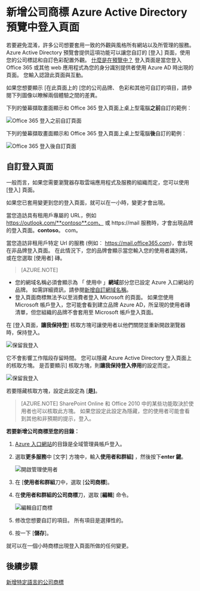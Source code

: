 <properties
pageTitle="自訂您登入頁面的 Azure Active Directory 預覽 |Microsoft Azure"
description="瞭解如何新增公司商標至 Azure 登入頁面"
services="active-directory"
documentationCenter=""
authors="curtand"
manager="femila"
editor=""/>

<tags
ms.service="active-directory"
ms.workload="identity"
ms.tgt_pltfrm="na"
ms.devlang="na"
ms.topic="article"
ms.date="09/30/2016"
ms.author="curtand"/>

# <a name="add-company-branding-to-your-sign-in-page-in-the-azure-active-directory-preview"></a>新增公司商標 Azure Active Directory 預覽中登入頁面

若要避免混淆，許多公司想要套用一致的外觀與風格所有網站以及所管理的服務。 Azure Active Directory 預覽會提供這項功能可以讓您自訂的 [登入] 頁面，使用您的公司標誌和自訂色彩配置外觀。 [什麼是在預覽中？](active-directory-preview-explainer.md) 登入頁面是當您登入 Office 365 或其他 web 應用程式為您的身分識別提供者使用 Azure AD 時出現的頁面。 您輸入認證此頁面與互動。

如果您想要顯示 [在此頁面上的 [您的公司品牌、 色彩和其他可自訂的項目，請參閱下列圖像以瞭解兩個體驗之間的差異。

下列的螢幕擷取畫面顯示和 Office 365 登入頁面上桌上型電腦**之前**自訂的範例︰

![Office 365 登入之前自訂頁面](./media/active-directory-branding-custom-signon-azure-portal/sign-in-page-before-customization.png)

下列的螢幕擷取畫面顯示和 Office 365 登入頁面上桌上型電腦**後**自訂的範例︰

![Office 365 登入後自訂頁面](./media/active-directory-branding-custom-signon-azure-portal/sign-in-page-after-customization.png)


## <a name="customizing-the-sign-in-page"></a>自訂登入頁面

一般而言，如果您需要瀏覽器存取雲端應用程式及服務的組織而定，您可以使用 [登入] 頁面。

如果您已套用變更到您的登入頁面，就可以在一小時，變更才會出現。

當您造訪具有租用戶專屬的 URL，例如 https://outlook.com/**contoso**.com、 或 https://mail 服務時，才會出現品牌的登入頁面。**contoso**。 com。

當您造訪非租用戶特定 Url 的服務 (例如︰ https://mail.office365.com)，會出現在非品牌登入頁面。 在此情況下，您的品牌會顯示當您輸入您的使用者識別碼，或在您選取 [使用者] 磚。

> [AZURE.NOTE]
>
- 您的網域名稱必須會顯示為 「 使用中 」**網域**部分您已設定 Azure 入口網站的品牌。 如需詳細資訊，請參閱[新增自訂網域名稱](active-directory-domains-add-azure-portal.md)。
- 登入頁面商標無法予以至消費者登入 Microsoft 的頁面。 如果您使用 Microsoft 帳戶登入，您可能會看到建立品牌 Azure AD，所呈現的使用者磚清單，但您組織的品牌不會套用至 Microsoft 帳戶登入頁面。

在 [登入頁面，**讓我保持登**] 核取方塊可讓使用者以他們關閉並重新開啟瀏覽器時，保持登入。 

   ![保留我登入](./media/active-directory-branding-custom-signon-azure-portal/01.png)

它不會影響工作階段存留時間。 您可以隱藏 Azure Active Directory 登入頁面上的核取方塊。
是否要顯示] 核取方塊，則**讓我保持登入停用**的設定而定。

   ![保留我登入](./media/active-directory-branding-custom-signon-azure-portal/02.png)


若要隱藏核取方塊，設定此設定為 [**是]**。 

> [AZURE.NOTE] SharePoint Online 和 Office 2010 中的某些功能取決於使用者也可以核取此方塊。 如果您設定此設定為隱藏，您的使用者可能會看到其他和非預期的提示，登入。




**若要新增公司商標至您的目錄︰**

1.  [Azure 入口網站](https://portal.azure.com)的目錄是全域管理員帳戶登入。

2.  選取**更多服務**中 [文字] 方塊中，輸入**使用者和群組]** ，然後按下**enter 鍵**。

    ![開啟管理使用者](./media/active-directory-branding-custom-signon-azure-portal/user-management.png)

3. 在 [**使用者和群組**刀中，選取 [**公司商標**]。

4. 在**使用者和群組的公司商標**刀，選取 [**編輯**] 命令。

    ![編輯自訂商標](./media/active-directory-branding-custom-signon-azure-portal/edit-branding.png)

5. 修改您想要自訂的項目。 所有項目是選擇性的。

6. 按一下 [**儲存**]。

就可以在一個小時商標出現登入頁面所做的任何變更。

## <a name="next-steps"></a>後續步驟

[新增特定語言的公司商標](active-directory-branding-localize-azure-portal.md)
